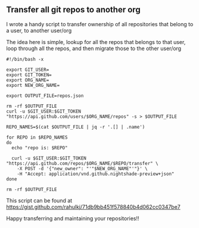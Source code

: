 Transfer all git repos to another org
---

I wrote a handy script to transfer ownership of all repositories that belong to a user, to another user/org

The idea here is simple, lookup for all the repos that belongs to that user, loop through all the repos, and then migrate those to the other user/org

```
#!/bin/bash -x

export GIT_USER=
export GIT_TOKEN=
export ORG_NAME=
export NEW_ORG_NAME=

export OUTPUT_FILE=repos.json

rm -rf $OUTPUT_FILE
curl -u $GIT_USER:$GIT_TOKEN "https://api.github.com/users/$ORG_NAME/repos" -s > $OUTPUT_FILE

REPO_NAMES=$(cat $OUTPUT_FILE | jq -r '.[] | .name')

for REPO in $REPO_NAMES
do
  echo "repo is: $REPO"

  curl -u $GIT_USER:$GIT_TOKEN "https://api.github.com/repos/$ORG_NAME/$REPO/transfer" \
    -X POST -d '{"new_owner": "'"$NEW_ORG_NAME"'"}' \
    -H "Accept: application/vnd.github.nightshade-preview+json"
done

rm -rf $OUTPUT_FILE
```

This script can be found at https://gist.github.com/rahulkj/71db9bb451f578840b4d062cc0347be7

Happy transferring and maintaining your repositories!!
